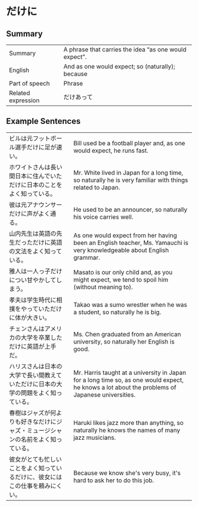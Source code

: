 # だけに

## Summary

<table><tr>   <td>Summary</td>   <td>A phrase that carries the idea “as one would expect”.</td></tr><tr>   <td>English</td>   <td>And as one would expect; so (naturally); because</td></tr><tr>   <td>Part of speech</td>   <td>Phrase</td></tr><tr>   <td>Related expression</td>   <td>だけあって</td></tr></table>

## Example Sentences

<table><tr>   <td>ビルは元フットボール選手だけに足が速い。</td>   <td>Bill used be a football player and, as one would expect, he runs fast.</td></tr><tr>   <td>ホワイトさんは長い間日本に住んでいただけに日本のことをよく知っている。</td>   <td>Mr. White lived in Japan for a long time, so naturally he is very familiar with things related to Japan.</td></tr><tr>   <td>彼は元アナウンサーだけに声がよく通る。</td>   <td>He used to be an announcer, so naturally his voice carries well.</td></tr><tr>   <td>山内先生は英語の先生だっただけに英語の文法をよく知っている。</td>   <td>As one would expect from her having been an English teacher, Ms. Yamauchi is very knowledgeable about English grammar.</td></tr><tr>   <td>雅人は一人っ子だけについ甘やかしてしまう。</td>   <td>Masato is our only child and, as you might expect, we tend to spoil him (without meaning to).</td></tr><tr>   <td>孝夫は学生時代に相撲をやっていただけに体が大きい。</td>   <td>Takao was a sumo wrestler when he was a student, so naturally he is big.</td></tr><tr>   <td>チェンさんはアメリカの大学を卒業しただけに英語が上手だ。</td>   <td>Ms. Chen graduated from an American university, so naturally her English is good.</td></tr><tr>   <td>ハリスさんは日本の大学で長い間教えていただけに日本の大学の問題をよく知っている。</td>   <td>Mr. Harris taught at a university in Japan for a long time so, as one would expect, he knows a lot about the problems of Japanese universities.</td></tr><tr>   <td>春樹はジャズが何よりも好きなだけにジャズ・ミュージシャンの名前をよく知っている。</td>   <td>Haruki likes jazz more than anything, so naturally he knows the names of many jazz musicians.</td></tr><tr>   <td>彼女がとても忙しいことをよく知っているだけに、彼女にはこの仕事を頼みにくい。</td>   <td>Because we know she's very busy, it's hard to ask her to do this job.</td></tr></table>

